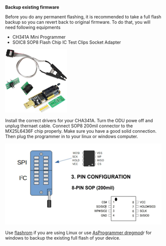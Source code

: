 
**Backup existing firmware**

Before you do any permanent flashing, it is recommended to take a full flash backup so you can revert back to original firmware. 
To do that, you will need following equipments

 - CH341A Mini Programmer 
 - SOIC8 SOP8 Flash Chip IC Test Clips Socket
   Adapter
<img src="https://github.com/dckmedia/TozedP11_Openwrt/blob/main/CHA341a.jpg?raw=true" alt="CHA341a" width="200"/>

Install the correct drivers for your CHA341A. Turn the ODU powe off and unplug thernaet cable. Connect SOP8 200mil connector to the MX25L6436F chip properly. Make sure you have a good solid connection. Then plug the programmer in to your linux or windows computer. 

<img src="https://github.com/dckmedia/TozedP11_Openwrt/blob/main/pin_configuration.JPG" alt="CHA341a pin config" width="600">

Use [flashrom](https://github.com/flashrom/flashrom) if you are using Linux or use [AsProgrammer dregmod](https://github.com/therealdreg/asprogrammer-dregmod)r for windows to backup the existing full flash of your device.
